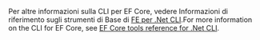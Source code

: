 <span data-ttu-id="fdbe8-101">Per altre informazioni sulla CLI per EF Core, vedere Informazioni di riferimento sugli strumenti di Base di [FE per .Net CLI](/ef/core/miscellaneous/cli/dotnet).</span><span class="sxs-lookup"><span data-stu-id="fdbe8-101">For more information on the CLI for EF Core, see [EF Core tools reference for .Net CLI](/ef/core/miscellaneous/cli/dotnet).</span></span>